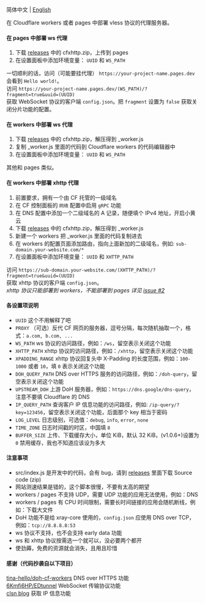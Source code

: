 简体中文 | [English](./docs/en.md)  

在 Cloudflare workers 或者 pages 中部署 vless 协议的代理服务器。  

#### 在 pages 中部署 ws 代理
 1. 下载 [releases](https://github.com/vrnobody/cfxhttp/releases) 中的 cfxhttp.zip，上传到 pages
 2. 在设置面板中添加环境变量： `UUID` 和 `WS_PATH`

一切顺利的话，访问（可能要挂代理） `https://your-project-name.pages.dev` 会看到 `Hello world!`。  
访问 `https://your-project-name.pages.dev/(WS_PATH)/?fragment=true&uuid=(UUID)`  
获取 WebSocket 协议的客户端 `config.json`。把 `fragment` 设置为 `false` 获取关闭分片功能的配置。  

#### 在 workers 中部署 ws 代理
 1. 下载 [releases](https://github.com/vrnobody/cfxhttp/releases) 中的 cfxhttp.zip，解压得到 _worker.js
 2. 复制 _worker.js 里面的代码到 Cloudflare workers 的代码编辑器中
 3. 在设置面板中添加环境变量： `UUID` 和 `WS_PATH`

其他和 pages 类似。  

#### 在 workers 中部署 xhttp 代理
 1. 前置要求，拥有一个由 CF 托管的一级域名
 1. 在 CF 控制面板的 `网络` 配置中启用 `gRPC` 功能
 1. 在 DNS 配置中添加一个二级域名的 A 记录，随便填个 IPv4 地址，开启小黄云
 1. 下载 [releases](https://github.com/vrnobody/cfxhttp/releases) 中的 cfxhttp.zip，解压得到 _worker.js
 1. 新建一个 workers 把 _worker.js 里面的代码复制进去
 1. 在 workers 的配置页面添加路由，指向上面新加的二级域名，例如: `sub-domain.your-website.com/*`
 1. 在设置面板中添加环境变量： `UUID` 和 `XHTTP_PATH`

访问 `https://sub-domain.your-website.com/(XHTTP_PATH)/?fragment=true&uuid=(UUID)`  
获取 xhttp 协议的客户端 `config.json`。  
*xhttp 协议只能部署到 workers，不能部署到 pages 详见 [issue #2](https://github.com/vrnobody/cfxhttp/issues/2)*  

#### 各设置项说明
 * `UUID` 这个不用解释了吧
 * `PROXY` （可选）反代 CF 网页的服务器，逗号分隔，每次随机抽取一个，格式：`a.com, b.com, ...`
 * `WS_PATH` ws 协议的访问路径，例如：`/ws`，留空表示关闭这个功能
 * `XHTTP_PATH` xhttp 协议的访问路径，例如：`/xhttp`，留空表示关闭这个功能
 * `XPADDING_RANGE` xhttp 协议回复头中 X-Padding 的长度范围，例如：`100-1000` 或者 `10`，填 `0` 表示关闭这个功能
 * `DOH_QUERY_PATH` DNS over HTTPS 服务的访问路径，例如：`/doh-query`，留空表示关闭这个功能
 * `UPSTREAM_DOH` 上游 DoH 服务器，例如：`https://dns.google/dns-query`，注意不要填 Cloudflare 的 DNS
 * `IP_QUERY_PATH` 查询客户 IP 信息功能的访问路径，例如: `/ip-query/?key=123456`，留空表示关闭这个功能，后面那个 key 相当于密码
 * `LOG_LEVEL` 日志级别，可选值：`debug`, `info`, `error`, `none`
 * `TIME_ZONE` 日志时间戳的时区，中国填 `8`
 * `BUFFER_SIZE` 上传、下载缓存大小，单位 KiB，默认 32 KiB，(v1.0.6+)设置为 `0` 禁用缓存，我也不知道应该设为多大

#### 注意事项
 * src/index.js 是开发中的代码，会有 bug，请到 [releases](https://github.com/vrnobody/cfxhttp/releases) 里面下载 Source code (zip)
 * 网站测速结果是错的，这个脚本很慢，不要有太高的期望
 * workers / pages 不支持 UDP，需要 UDP 功能的应用无法使用，例如：DNS
 * workers / pages 有 CPU 时间限制，需要长时间链接的应用会随机断线，例如：下载大文件
 * DoH 功能不是给 xray-core 使用的，`config.json` 应使用 DNS over TCP，例如：`tcp://8.8.8.8:53`
 * ws 协议不支持，也不会支持 early data 功能
 * ws 和 xhttp 协议按需选一个就可以，没必要两个都开
 * 使劲薅，免费的资源就会消失，且用且珍惜

#### 感谢（代码抄袭自以下项目）
[tina-hello/doh-cf-workers](https://github.com/tina-hello/doh-cf-workers/) DNS over HTTPS 功能  
[6Kmfi6HP/EDtunnel](https://github.com/6Kmfi6HP/EDtunnel/) WebSocket 传输协议功能  
[clsn blog](https://clsn.io/post/2024-07-11-%E5%80%9F%E5%8A%A9cloudflare%E8%8E%B7%E5%8F%96%E5%85%AC%E7%BD%91ip) 获取 IP 信息功能  
